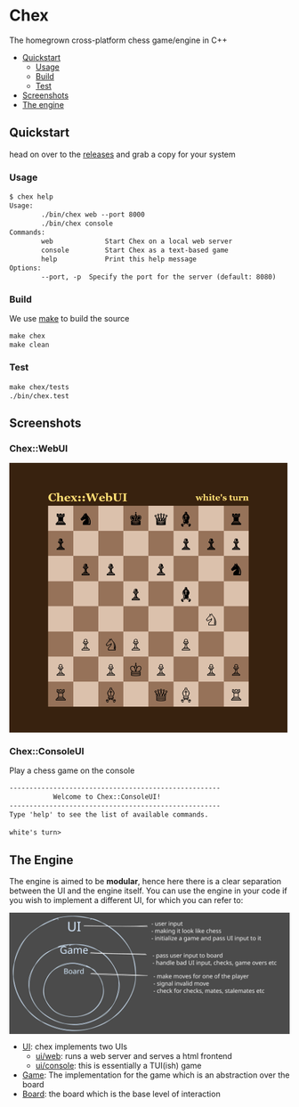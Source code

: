 # Chex

The homegrown cross-platform chess game/engine in C++

- [Quickstart](#quickstart)
  - [Usage](#usage)
  - [Build](#build)
  - [Test](#test)
- [Screenshots](#screenshots)
- [The engine](#the-engine)

## Quickstart

head on over to the [releases](https://github.com/aadv1k/chex/releases/latest) and grab a copy for your system

### Usage

```console
$ chex help
Usage:
        ./bin/chex web --port 8000
        ./bin/chex console
Commands:
        web             Start Chex on a local web server
        console         Start Chex as a text-based game
        help            Print this help message
Options:
        --port, -p  Specify the port for the server (default: 8080)
```

### Build

We use [make](https://www.gnu.org/software/make/) to build the source

```console
make chex
make clean
```

### Test

```console
make chex/tests
./bin/chex.test
```

## Screenshots

### Chex::WebUI

<img src="./docs/chex-web.png" alt="A chess game being played on the browser" style="display: block;" width="500">

### Chex::ConsoleUI

Play a chess game on the console

```
-----------------------------------------------------
           Welcome to Chex::ConsoleUI!
-----------------------------------------------------
Type 'help' to see the list of available commands.

white's turn>
```

## The Engine

The engine is aimed to be **modular**, hence here there is a clear separation between the UI and the engine itself. You can use the engine in your code if you wish to implement a different UI, for which you can refer to:

<img src="./docs/the-layers.svg" alt="the-layers" style="display: block;">

- [UI](./ui/ui.hpp): chex implements two UIs
  - [ui/web](./ui/web/): runs a web server and serves a html frontend  
  - [ui/console](./ui/console): this is essentially a TUI(ish) game
- [Game](./game/game.cpp): The implementation for the game which is an abstraction over the board
- [Board](./board/board.cpp): the board which is the base level of interaction



